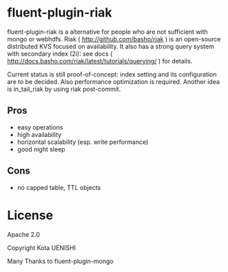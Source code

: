fluent-plugin-riak
==================

fluent-plugin-riak is a alternative for people who are not sufficient with mongo or webhdfs. Riak ( http://github.com/basho/riak ) is an open-source distributed KVS focused on availability. It also has a strong query system with secondary index (2i): see docs ( http://docs.basho.com/riak/latest/tutorials/querying/ ) for details.

Current status is still proof-of-concept: index setting and its configuration are to be decided. Also performance optimization is required. Another idea is in_tail_riak by using riak post-commit.

Pros
----

- easy operations
- high availability
- horizontal scalability (esp. write performance)
- good night sleep

Cons
----

- no capped table, TTL objects


License
=======

Apache 2.0

Copyright Kota UENISHI

Many Thanks to fluent-plugin-mongo
